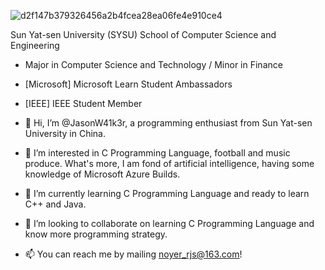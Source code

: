 
![d2f147b379326456a2b4fcea28ea06fe4e910ce4](https://github.com/JasonW41k3r/README.md/assets/118796697/50d34ca2-e89d-4b16-8c3a-6e341a0d795d)

Sun Yat-sen University (SYSU) School of Computer Science and Engineering
- Major in Computer Science and Technology / Minor in Finance
- [Microsoft] Microsoft Learn Student Ambassadors
- [IEEE] IEEE Student Member

- 👋 Hi, I’m @JasonW41k3r, a programming enthusiast from Sun Yat-sen University in China.
- 👀 I’m interested in C Programming Language, football and music produce. What's more, I am fond of artificial intelligence, having some knowledge of Microsoft Azure Builds.
- 🌱 I’m currently learning C Programming Language and ready to learn C++ and Java.
- 💞️ I’m looking to collaborate on learning C Programming Language and know more programming strategy.
- 📫 You can reach me by mailing noyer_rjs@163.com!
